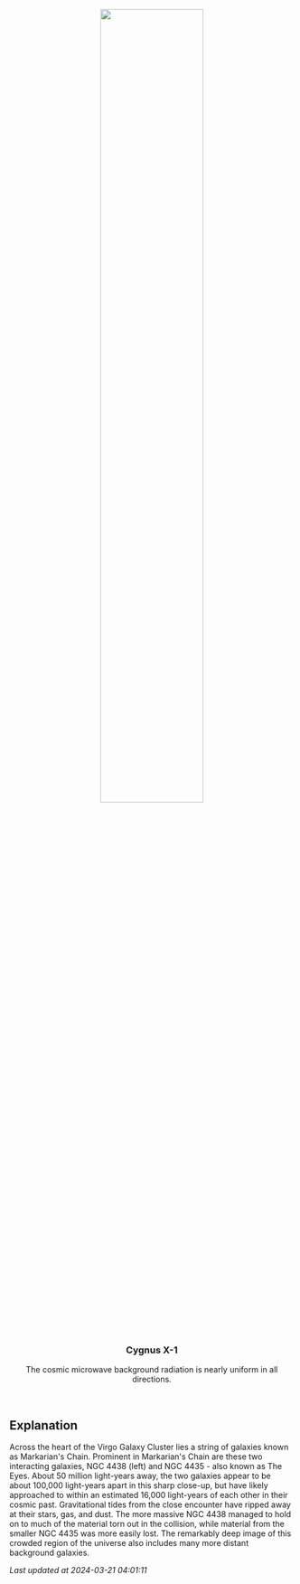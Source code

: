 <p align='center'>
    <img src='https://apod.nasa.gov/apod/image/2403/Ngc4438_Selby_960.jpg' width='60%' />
    <h3 align="center">Cygnus X-1</h3>
    <p align="center">The cosmic microwave background radiation is nearly uniform in all directions.</p>
</p>
<br/>

Explanation
--
Across the heart of the Virgo Galaxy Cluster lies a string of galaxies known as Markarian's Chain. Prominent in Markarian's Chain are these two interacting galaxies, NGC 4438 (left) and NGC 4435 - also known as The Eyes. About 50 million light-years away, the two galaxies appear to be about 100,000 light-years apart in this sharp close-up, but have likely approached to within an estimated 16,000 light-years of each other in their cosmic past. Gravitational tides from the close encounter have ripped away at their stars, gas, and dust. The more massive NGC 4438 managed to hold on to much of the material torn out in the collision, while material from the smaller NGC 4435 was more easily lost. The remarkably deep image of this crowded region of the universe also includes many more distant background galaxies.


*Last updated at 2024-03-21 04:01:11*
